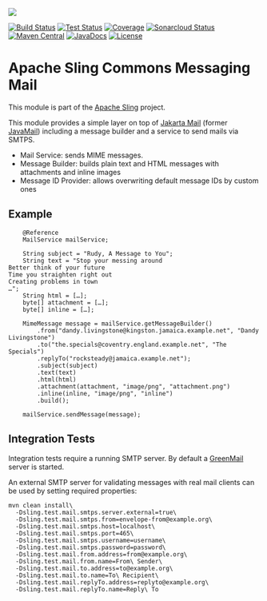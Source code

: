 [<img src="https://sling.apache.org/res/logos/sling.png"/>](https://sling.apache.org)

 [![Build Status](https://ci-builds.apache.org/job/Sling/job/modules/job/sling-org-apache-sling-commons-messaging-mail/job/master/badge/icon)](https://ci-builds.apache.org/job/Sling/job/modules/job/sling-org-apache-sling-commons-messaging-mail/job/master/) [![Test Status](https://img.shields.io/jenkins/tests.svg?jobUrl=https://ci-builds.apache.org/job/Sling/job/modules/job/sling-org-apache-sling-commons-messaging-mail/job/master/)](https://ci-builds.apache.org/job/Sling/job/modules/job/sling-org-apache-sling-commons-messaging-mail/job/master/test/?width=800&height=600) [![Coverage](https://sonarcloud.io/api/project_badges/measure?project=apache_sling-org-apache-sling-commons-messaging-mail&metric=coverage)](https://sonarcloud.io/dashboard?id=apache_sling-org-apache-sling-commons-messaging-mail) [![Sonarcloud Status](https://sonarcloud.io/api/project_badges/measure?project=apache_sling-org-apache-sling-commons-messaging-mail&metric=alert_status)](https://sonarcloud.io/dashboard?id=apache_sling-org-apache-sling-commons-messaging-mail) [![Maven Central](https://maven-badges.herokuapp.com/maven-central/org.apache.sling/org.apache.sling.commons.messaging.mail/badge.svg)](https://search.maven.org/#search%7Cga%7C1%7Cg%3A%22org.apache.sling%22%20a%3A%22org.apache.sling.commons.messaging.mail%22) [![JavaDocs](https://www.javadoc.io/badge/org.apache.sling/org.apache.sling.commons.messaging.mail.svg)](https://www.javadoc.io/doc/org.apache.sling/org.apache.sling.commons.messaging.mail) [![License](https://img.shields.io/badge/License-Apache%202.0-blue.svg)](https://www.apache.org/licenses/LICENSE-2.0)

# Apache Sling Commons Messaging Mail

This module is part of the [Apache Sling](https://sling.apache.org) project.

This module provides a simple layer on top of [Jakarta Mail](https://eclipse-ee4j.github.io/mail/) (former [JavaMail](https://javaee.github.io/javamail/)) including a message builder and a service to send mails via SMTPS.

* Mail Service: sends MIME messages.
* Message Builder: builds plain text and HTML messages with attachments and inline images 
* Message ID Provider: allows overwriting default message IDs by custom ones


## Example

```
    @Reference
    MailService mailService;

    String subject = "Rudy, A Message to You";
    String text = "Stop your messing around
Better think of your future
Time you straighten right out
Creating problems in town
…";
    String html = […];
    byte[] attachment = […];
    byte[] inline = […];

    MimeMessage message = mailService.getMessageBuilder()
        .from("dandy.livingstone@kingston.jamaica.example.net", "Dandy Livingstone")
        .to("the.specials@coventry.england.example.net", "The Specials")
        .replyTo("rocksteady@jamaica.example.net");
        .subject(subject)
        .text(text)
        .html(html)
        .attachment(attachment, "image/png", "attachment.png")
        .inline(inline, "image/png", "inline")
        .build();

    mailService.sendMessage(message);
```


## Integration Tests

Integration tests require a running SMTP server. By default a [GreenMail](http://www.icegreen.com/greenmail/) server is started.

An external SMTP server for validating messages with real mail clients can be used by setting required properties:

    mvn clean install\
      -Dsling.test.mail.smtps.server.external=true\
      -Dsling.test.mail.smtps.from=envelope-from@example.org\
      -Dsling.test.mail.smtps.host=localhost\
      -Dsling.test.mail.smtps.port=465\
      -Dsling.test.mail.smtps.username=username\
      -Dsling.test.mail.smtps.password=password\
      -Dsling.test.mail.from.address=from@example.org\
      -Dsling.test.mail.from.name=From\ Sender\
      -Dsling.test.mail.to.address=to@example.org\
      -Dsling.test.mail.to.name=To\ Recipient\
      -Dsling.test.mail.replyTo.address=replyto@example.org\
      -Dsling.test.mail.replyTo.name=Reply\ To
